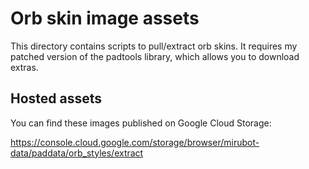 # Orb skin image assets

This directory contains scripts to pull/extract orb skins. It requires my patched version of the padtools library, which
allows you to download extras.

## Hosted assets

You can find these images published on Google Cloud Storage:

https://console.cloud.google.com/storage/browser/mirubot-data/paddata/orb_styles/extract
